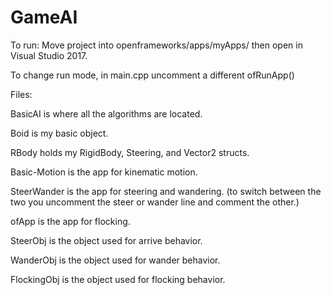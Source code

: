 # GameAI
 
To run: Move project into openframeworks/apps/myApps/ then open in Visual Studio 2017.

To change run mode, in main.cpp uncomment a different ofRunApp()

Files:

BasicAI is where all the algorithms are located.

Boid is my basic object.

RBody holds my RigidBody, Steering, and Vector2 structs.

Basic-Motion is the app for kinematic motion.

SteerWander is the app for steering and wandering. (to switch between the two you uncomment the steer or wander line and comment the other.)

ofApp is the app for flocking.

SteerObj is the object used for arrive behavior.

WanderObj is the object used for wander behavior.

FlockingObj is the object used for flocking behavior.

